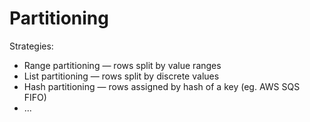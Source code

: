 # Partitioning

Strategies:
* Range partitioning — rows split by value ranges
* List partitioning — rows split by discrete values
* Hash partitioning — rows assigned by hash of a key (eg. AWS SQS FIFO)
* ...
